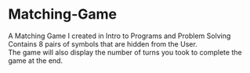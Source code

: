# Matching-Game
A Matching Game I created in Intro to Programs and Problem Solving
Contains 8 pairs of symbols that are hidden from the User.  
The game will also display the number of turns you took to complete the game at the end. 
